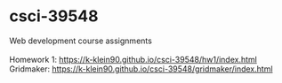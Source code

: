 # csci-39548
Web development course assignments<br/>
<br/>
Homework 1: https://k-klein90.github.io/csci-39548/hw1/index.html<br/>
Gridmaker: https://k-klein90.github.io/csci-39548/gridmaker/index.html
